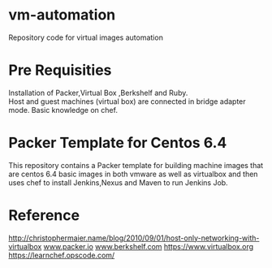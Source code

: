 vm-automation
=============

Repository code for virtual images automation

# Pre Requisities

Installation of Packer,Virtual Box ,Berkshelf and Ruby.  
Host and guest machines (virtual box) are connected in bridge adapter mode.
Basic knowledge on chef. 

# Packer Template for Centos 6.4 

This repository contains a Packer template for building machine images
that are centos 6.4 basic images in both vmware as well as virtualbox and then uses chef to install Jenkins,Nexus and Maven
to run Jenkins Job.

  
# Reference

http://christophermaier.name/blog/2010/09/01/host-only-networking-with-virtualbox
www.packer.io
www.berkshelf.com
https://www.virtualbox.org
https://learnchef.opscode.com/‎
